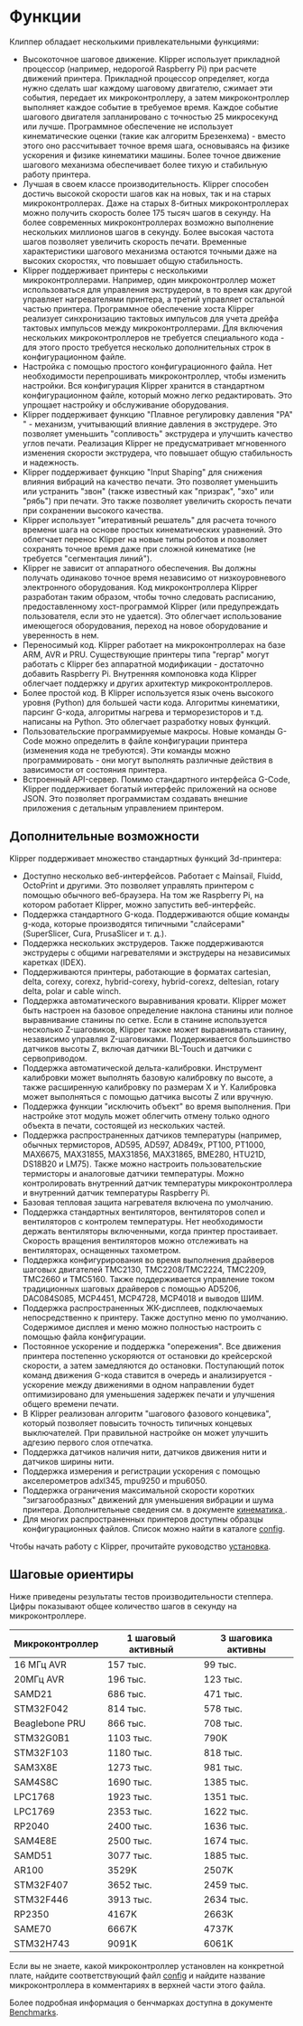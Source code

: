 # Функции

Клиппер обладает несколькими привлекательными функциями:

* Высокоточное шаговое движение. Klipper использует прикладной процессор (например, недорогой Raspberry Pi) при расчете движений принтера. Прикладной процессор определяет, когда нужно сделать шаг каждому шаговому двигателю, сжимает эти события, передает их микроконтроллеру, а затем микроконтроллер выполняет каждое событие в требуемое время. Каждое событие шагового двигателя запланировано с точностью 25 микросекунд или лучше. Программное обеспечение не использует кинематические оценки (такие как алгоритм Брезенхема) - вместо этого оно рассчитывает точное время шага, основываясь на физике ускорения и физике кинематики машины. Более точное движение шагового механизма обеспечивает более тихую и стабильную работу принтера.
* Лучшая в своем классе производительность. Klipper способен достичь высокой скорости шагов как на новых, так и на старых микроконтроллерах. Даже на старых 8-битных микроконтроллерах можно получить скорость более 175 тысяч шагов в секунду. На более современных микроконтроллерах возможно выполнение нескольких миллионов шагов в секунду. Более высокая частота шагов позволяет увеличить скорость печати. Временные характеристики шагового механизма остаются точными даже на высоких скоростях, что повышает общую стабильность.
* Klipper поддерживает принтеры с несколькими микроконтроллерами. Например, один микроконтроллер может использоваться для управления экструдером, в то время как другой управляет нагревателями принтера, а третий управляет остальной частью принтера. Программное обеспечение хоста Klipper реализует синхронизацию тактовых импульсов для учета дрейфа тактовых импульсов между микроконтроллерами. Для включения нескольких микроконтроллеров не требуется специального кода - для этого просто требуется несколько дополнительных строк в конфигурационном файле.
* Настройка с помощью простого конфигурационного файла. Нет необходимости перепрошивать микроконтроллер, чтобы изменить настройки. Вся конфигурация Klipper хранится в стандартном конфигурационном файле, который можно легко редактировать. Это упрощает настройку и обслуживание оборудования.
* Klipper поддерживает функцию "Плавное регулировку давления "PA" " - механизм, учитывающий влияние давления в экструдере. Это позволяет уменьшить "сопливость" экструдера и улучшить качество углов печати. Реализация Klipper не предусматривает мгновенного изменения скорости экструдера, что повышает общую стабильность и надежность.
* Klipper поддерживает функцию "Input Shaping" для снижения влияния вибраций на качество печати. Это позволяет уменьшить или устранить "звон" (также известный как "призрак", "эхо" или "рябь") при печати. Это также позволяет увеличить скорость печати при сохранении высокого качества.
* Klipper использует "итеративный решатель" для расчета точного времени шага на основе простых кинематических уравнений. Это облегчает перенос Klipper на новые типы роботов и позволяет сохранять точное время даже при сложной кинематике (не требуется "сегментация линий").
* Klipper не зависит от аппаратного обеспечения. Вы должны получать одинаково точное время независимо от низкоуровневого электронного оборудования. Код микроконтроллера Klipper разработан таким образом, чтобы точно следовать расписанию, предоставленному хост-программой Klipper (или предупреждать пользователя, если это не удается). Это облегчает использование имеющегося оборудования, переход на новое оборудование и уверенность в нем.
* Переносимый код. Klipper работает на микроконтроллерах на базе ARM, AVR и PRU. Существующие принтеры типа "reprap" могут работать с Klipper без аппаратной модификации - достаточно добавить Raspberry Pi. Внутренняя компоновка кода Klipper облегчает поддержку и других архитектур микроконтроллеров.
* Более простой код. В Klipper используется язык очень высокого уровня (Python) для большей части кода. Алгоритмы кинематики, парсинг G-кода, алгоритмы нагрева и терморезисторов и т.д. написаны на Python. Это облегчает разработку новых функций.
* Пользовательские программируемые макросы. Новые команды G-Code можно определить в файле конфигурации принтера (изменения кода не требуются). Эти команды можно программировать - они могут выполнять различные действия в зависимости от состояния принтера.
* Встроенный API-сервер. Помимо стандартного интерфейса G-Code, Klipper поддерживает богатый интерфейс приложений на основе JSON. Это позволяет программистам создавать внешние приложения с детальным управлением принтером.

## Дополнительные возможности

Klipper поддерживает множество стандартных функций 3d-принтера:

* Доступно несколько веб-интерфейсов. Работает с Mainsail, Fluidd, OctoPrint и другими. Это позволяет управлять принтером с помощью обычного веб-браузера. На том же Raspberry Pi, на котором работает Klipper, можно запустить веб-интерфейс.
* Поддержка стандартного G-кода. Поддерживаются общие команды g-кода, которые производятся типичными "слайсерами" (SuperSlicer, Cura, PrusaSlicer и т. д.).
* Поддержка нескольких экструдеров. Также поддерживаются экструдеры с общими нагревателями и экструдеры на независимых каретках (IDEX).
* Поддерживаются принтеры, работающие в форматах cartesian, delta, corexy, corexz, hybrid-corexy, hybrid-corexz, deltesian, rotary delta, polar и cable winch.
* Поддержка автоматического выравнивания кровати. Klipper может быть настроен на базовое определение наклона станины или полное выравнивание станины по сетке. Если в станине используется несколько Z-шаговиков, Klipper также может выравнивать станину, независимо управляя Z-шаговиками. Поддерживается большинство датчиков высоты Z, включая датчики BL-Touch и датчики с сервоприводом.
* Поддержка автоматической дельта-калибровки. Инструмент калибровки может выполнять базовую калибровку по высоте, а также расширенную калибровку по размерам X и Y. Калибровка может выполняться с помощью датчика высоты Z или вручную.
* Поддержка функции "исключить объект" во время выполнения. При настройке этот модуль может облегчить отмену только одного объекта в печати, состоящей из нескольких частей.
* Поддержка распространенных датчиков температуры (например, обычных термисторов, AD595, AD597, AD849x, PT100, PT1000, MAX6675, MAX31855, MAX31856, MAX31865, BME280, HTU21D, DS18B20 и LM75). Также можно настроить пользовательские термисторы и аналоговые датчики температуры. Можно контролировать внутренний датчик температуры микроконтроллера и внутренний датчик температуры Raspberry Pi.
* Базовая тепловая защита нагревателя включена по умолчанию.
* Поддержка стандартных вентиляторов, вентиляторов сопел и вентиляторов с контролем температуры. Нет необходимости держать вентиляторы включенными, когда принтер простаивает. Скорость вращения вентиляторов можно отслеживать на вентиляторах, оснащенных тахометром.
* Поддержка конфигурирования во время выполнения драйверов шаговых двигателей TMC2130, TMC2208/TMC2224, TMC2209, TMC2660 и TMC5160. Также поддерживается управление током традиционных шаговых драйверов с помощью AD5206, DAC084S085, MCP4451, MCP4728, MCP4018 и выводов ШИМ.
* Поддержка распространенных ЖК-дисплеев, подключаемых непосредственно к принтеру. Также доступно меню по умолчанию. Содержимое дисплея и меню можно полностью настроить с помощью файла конфигурации.
* Постоянное ускорение и поддержка "опережения". Все движения принтера постепенно ускоряются от остановки до крейсерской скорости, а затем замедляются до остановки. Поступающий поток команд движения G-кода ставится в очередь и анализируется - ускорение между движениями в одном направлении будет оптимизировано для уменьшения задержек печати и улучшения общего времени печати.
* В Klipper реализован алгоритм "шагового фазового концевика", который позволяет повысить точность типичных концевых выключателей. При правильной настройке он может улучшить адгезию первого слоя отпечатка.
* Поддержка датчиков наличия нити, датчиков движения нити и датчиков ширины нити.
* Поддержка измерения и регистрации ускорения с помощью акселерометров adxl345, mpu9250 и mpu6050.
* Поддержка ограничения максимальной скорости коротких "зигзагообразных" движений для уменьшения вибрации и шума принтера. Дополнительные сведения см. в документе [кинематика ](Kinematics.md).
* Для многих распространенных принтеров доступны образцы конфигурационных файлов. Список можно найти в каталоге [config](../config/).

Чтобы начать работу с Klipper, прочитайте руководство [установка](Installation.md).

## Шаговые ориентиры

Ниже приведены результаты тестов производительности степпера. Цифры показывают общее количество шагов в секунду на микроконтроллере.

| Микроконтроллер | 1 шаговый активный | 3 шаговика активны |
| --- | --- | --- |
| 16 МГц AVR | 157 тыс. | 99 тыс. |
| 20МГц AVR | 196 тыс. | 123 тыс. |
| SAMD21 | 686 тыс. | 471 тыс. |
| STM32F042 | 814 тыс. | 578 тыс. |
| Beaglebone PRU | 866 тыс. | 708 тыс. |
| STM32G0B1 | 1103 тыс. | 790K |
| STM32F103 | 1180 тыс. | 818 тыс. |
| SAM3X8E | 1273 тыс. | 981 тыс. |
| SAM4S8C | 1690 тыс. | 1385 тыс. |
| LPC1768 | 1923 тыс. | 1351 тыс. |
| LPC1769 | 2353 тыс. | 1622 тыс. |
| RP2040 | 2400 тыс. | 1636 тыс. |
| SAM4E8E | 2500 тыс. | 1674 тыс. |
| SAMD51 | 3077 тыс. | 1885 тыс. |
| AR100 | 3529K | 2507K |
| STM32F407 | 3652 тыс. | 2459 тыс. |
| STM32F446 | 3913 тыс. | 2634 тыс. |
| RP2350 | 4167K | 2663K |
| SAME70 | 6667K | 4737K |
| STM32H743 | 9091K | 6061K |

Если вы не знаете, какой микроконтроллер установлен на конкретной плате, найдите соответствующий файл [config](../config/) и найдите название микроконтроллера в комментариях в верхней части этого файла.

Более подробная информация о бенчмарках доступна в документе [Benchmarks](Benchmarks.md).
